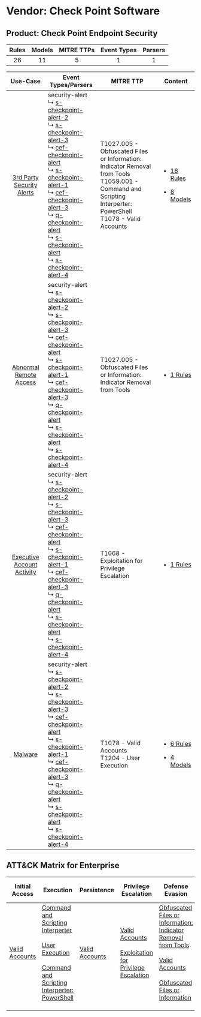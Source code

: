 Vendor: Check Point Software
============================
Product: Check Point Endpoint Security
--------------------------------------
| Rules | Models | MITRE TTPs | Event Types | Parsers |
|:-----:|:------:|:----------:|:-----------:|:-------:|
|  26   |   11   |     5      |      1      |    1    |

|                                     Use-Case                                     | Event Types/Parsers                                                                                                                                                                                                                                                                                                                                                                                                                                                                                                                                                                                                                             | MITRE TTP                                                                                                                                                            | Content                                                                                                                                                  |
|:--------------------------------------------------------------------------------:| ----------------------------------------------------------------------------------------------------------------------------------------------------------------------------------------------------------------------------------------------------------------------------------------------------------------------------------------------------------------------------------------------------------------------------------------------------------------------------------------------------------------------------------------------------------------------------------------------------------------------------------------------- | -------------------------------------------------------------------------------------------------------------------------------------------------------------------- | -------------------------------------------------------------------------------------------------------------------------------------------------------- |
|  [3rd Party Security Alerts](../../../UseCases/uc_3rd_party_security_alerts.md)  |  security-alert<br> ↳ [s-checkpoint-alert-2](Parsers/parserContent_s-checkpoint-alert-2.md)<br> ↳ [s-checkpoint-alert-3](Parsers/parserContent_s-checkpoint-alert-3.md)<br> ↳ [cef-checkpoint-alert](Parsers/parserContent_cef-checkpoint-alert.md)<br> ↳ [s-checkpoint-alert-1](Parsers/parserContent_s-checkpoint-alert-1.md)<br> ↳ [cef-checkpoint-alert-3](Parsers/parserContent_cef-checkpoint-alert-3.md)<br> ↳ [q-checkpoint-alert](Parsers/parserContent_q-checkpoint-alert.md)<br> ↳ [s-checkpoint-alert](Parsers/parserContent_s-checkpoint-alert.md)<br> ↳ [s-checkpoint-alert-4](Parsers/parserContent_s-checkpoint-alert-4.md)<br> | T1027.005 - Obfuscated Files or Information: Indicator Removal from Tools<br>T1059.001 - Command and Scripting Interperter: PowerShell<br>T1078 - Valid Accounts<br> | [<ul><li>18 Rules</li></ul><ul><li>8 Models</li></ul>](Rules_Models/r_m_check_point_software_check_point_endpoint_security_3rd_Party_Security_Alerts.md) |
|     [Abnormal Remote Access](../../../UseCases/uc_abnormal_remote_access.md)     |  security-alert<br> ↳ [s-checkpoint-alert-2](Parsers/parserContent_s-checkpoint-alert-2.md)<br> ↳ [s-checkpoint-alert-3](Parsers/parserContent_s-checkpoint-alert-3.md)<br> ↳ [cef-checkpoint-alert](Parsers/parserContent_cef-checkpoint-alert.md)<br> ↳ [s-checkpoint-alert-1](Parsers/parserContent_s-checkpoint-alert-1.md)<br> ↳ [cef-checkpoint-alert-3](Parsers/parserContent_cef-checkpoint-alert-3.md)<br> ↳ [q-checkpoint-alert](Parsers/parserContent_q-checkpoint-alert.md)<br> ↳ [s-checkpoint-alert](Parsers/parserContent_s-checkpoint-alert.md)<br> ↳ [s-checkpoint-alert-4](Parsers/parserContent_s-checkpoint-alert-4.md)<br> | T1027.005 - Obfuscated Files or Information: Indicator Removal from Tools<br>                                                                                        | [<ul><li>1 Rules</li></ul>](Rules_Models/r_m_check_point_software_check_point_endpoint_security_Abnormal_Remote_Access.md)                               |
| [Executive Account Activity](../../../UseCases/uc_executive_account_activity.md) |  security-alert<br> ↳ [s-checkpoint-alert-2](Parsers/parserContent_s-checkpoint-alert-2.md)<br> ↳ [s-checkpoint-alert-3](Parsers/parserContent_s-checkpoint-alert-3.md)<br> ↳ [cef-checkpoint-alert](Parsers/parserContent_cef-checkpoint-alert.md)<br> ↳ [s-checkpoint-alert-1](Parsers/parserContent_s-checkpoint-alert-1.md)<br> ↳ [cef-checkpoint-alert-3](Parsers/parserContent_cef-checkpoint-alert-3.md)<br> ↳ [q-checkpoint-alert](Parsers/parserContent_q-checkpoint-alert.md)<br> ↳ [s-checkpoint-alert](Parsers/parserContent_s-checkpoint-alert.md)<br> ↳ [s-checkpoint-alert-4](Parsers/parserContent_s-checkpoint-alert-4.md)<br> | T1068 - Exploitation for Privilege Escalation<br>                                                                                                                    | [<ul><li>1 Rules</li></ul>](Rules_Models/r_m_check_point_software_check_point_endpoint_security_Executive_Account_Activity.md)                           |
|                    [Malware](../../../UseCases/uc_malware.md)                    |  security-alert<br> ↳ [s-checkpoint-alert-2](Parsers/parserContent_s-checkpoint-alert-2.md)<br> ↳ [s-checkpoint-alert-3](Parsers/parserContent_s-checkpoint-alert-3.md)<br> ↳ [cef-checkpoint-alert](Parsers/parserContent_cef-checkpoint-alert.md)<br> ↳ [s-checkpoint-alert-1](Parsers/parserContent_s-checkpoint-alert-1.md)<br> ↳ [cef-checkpoint-alert-3](Parsers/parserContent_cef-checkpoint-alert-3.md)<br> ↳ [q-checkpoint-alert](Parsers/parserContent_q-checkpoint-alert.md)<br> ↳ [s-checkpoint-alert](Parsers/parserContent_s-checkpoint-alert.md)<br> ↳ [s-checkpoint-alert-4](Parsers/parserContent_s-checkpoint-alert-4.md)<br> | T1078 - Valid Accounts<br>T1204 - User Execution<br>                                                                                                                 | [<ul><li>6 Rules</li></ul><ul><li>4 Models</li></ul>](Rules_Models/r_m_check_point_software_check_point_endpoint_security_Malware.md)                    |

ATT&CK Matrix for Enterprise
----------------------------
| Initial Access                                                      | Execution                                                                                                                                                                                                                                                       | Persistence                                                         | Privilege Escalation                                                                                                                                          | Defense Evasion                                                                                                                                                                                                                                                               | Credential Access | Discovery | Lateral Movement | Collection | Command and Control | Exfiltration | Impact |
| ------------------------------------------------------------------- | --------------------------------------------------------------------------------------------------------------------------------------------------------------------------------------------------------------------------------------------------------------- | ------------------------------------------------------------------- | ------------------------------------------------------------------------------------------------------------------------------------------------------------- | ----------------------------------------------------------------------------------------------------------------------------------------------------------------------------------------------------------------------------------------------------------------------------- | ----------------- | --------- | ---------------- | ---------- | ------------------- | ------------ | ------ |
| [Valid Accounts](https://attack.mitre.org/techniques/T1078)<br><br> | [Command and Scripting Interperter](https://attack.mitre.org/techniques/T1059)<br><br>[User Execution](https://attack.mitre.org/techniques/T1204)<br><br>[Command and Scripting Interperter: PowerShell](https://attack.mitre.org/techniques/T1059/001)<br><br> | [Valid Accounts](https://attack.mitre.org/techniques/T1078)<br><br> | [Valid Accounts](https://attack.mitre.org/techniques/T1078)<br><br>[Exploitation for Privilege Escalation](https://attack.mitre.org/techniques/T1068)<br><br> | [Obfuscated Files or Information: Indicator Removal from Tools](https://attack.mitre.org/techniques/T1027/005)<br><br>[Valid Accounts](https://attack.mitre.org/techniques/T1078)<br><br>[Obfuscated Files or Information](https://attack.mitre.org/techniques/T1027)<br><br> |                   |           |                  |            |                     |              |        |